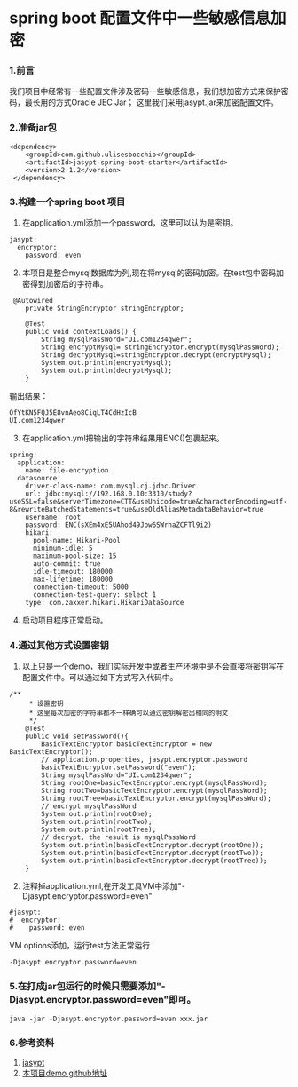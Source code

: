 # spring boot 配置文件中一些敏感信息加密

### 1.前言
我们项目中经常有一些配置文件涉及密码一些敏感信息，我们想加密方式来保护密码，最长用的方式Oracle JEC Jar；
这里我们采用jasypt.jar来加密配置文件。
### 2.准备jar包
```
<dependency>
    <groupId>com.github.ulisesbocchio</groupId>
    <artifactId>jasypt-spring-boot-starter</artifactId>
    <version>2.1.2</version>
 </dependency>
```
### 3.构建一个spring boot 项目
1. 在application.yml添加一个password，这里可以认为是密钥。
```$xslt
jasypt:
  encryptor:
    password: even
```
2. 本项目是整合mysql数据库为列,现在将mysql的密码加密。在test包中密码加密得到加密后的字符串。
```$xslt
 @Autowired
    private StringEncryptor stringEncryptor;

    @Test
    public void contextLoads() {
        String mysqlPassWord="UI.com1234qwer";
        String encryptMysql= stringEncryptor.encrypt(mysqlPassWord);
        String decryptMysql=stringEncryptor.decrypt(encryptMysql);
        System.out.println(encryptMysql);
        System.out.println(decryptMysql);
    }
```
输出结果：
```$xslt
OfYtKN5FQJ5E8vnAeo8CiqLT4CdHzIcB
UI.com1234qwer
```
3. 在application.yml把输出的字符串结果用ENC()包裹起来。
```$xslt
spring:
  application:
    name: file-encryption
  datasource:
    driver-class-name: com.mysql.cj.jdbc.Driver
    url: jdbc:mysql://192.168.0.10:3310/study?useSSL=false&serverTimezone=CTT&useUnicode=true&characterEncoding=utf-8&rewriteBatchedStatements=true&useOldAliasMetadataBehavior=true
    username: root
    password: ENC(sXEm4xE5UAhod49Jow6SWrhaZCFTl9i2)
    hikari:
      pool-name: Hikari-Pool
      minimum-idle: 5
      maximum-pool-size: 15
      auto-commit: true
      idle-timeout: 180000
      max-lifetime: 180000
      connection-timeout: 5000
      connection-test-query: select 1
    type: com.zaxxer.hikari.HikariDataSource
```
4. 启动项目程序正常启动。

### 4.通过其他方式设置密钥
1. 以上只是一个demo，我们实际开发中或者生产环境中是不会直接将密钥写在配置文件中。可以通过如下方式写入代码中。
```$xslt
/**
     * 设置密钥
     * 这里每次加密的字符串都不一样确可以通过密钥解密出相同的明文
     */
    @Test
    public void setPassword(){
        BasicTextEncryptor basicTextEncryptor = new BasicTextEncryptor();
        // application.properties, jasypt.encryptor.password
        basicTextEncryptor.setPassword("even");
        String mysqlPassWord="UI.com1234qwer";
        String rootOne=basicTextEncryptor.encrypt(mysqlPassWord);
        String rootTwo=basicTextEncryptor.encrypt(mysqlPassWord);
        String rootTree=basicTextEncryptor.encrypt(mysqlPassWord);
        // encrypt mysqlPassWord
        System.out.println(rootOne);
        System.out.println(rootTwo);
        System.out.println(rootTree);
        // decrypt, the result is mysqlPassWord
        System.out.println(basicTextEncryptor.decrypt(rootOne));
        System.out.println(basicTextEncryptor.decrypt(rootTwo));
        System.out.println(basicTextEncryptor.decrypt(rootTree));
    }
```
2. 注释掉application.yml,在开发工具VM中添加"-Djasypt.encryptor.password=even"
```$xslt
#jasypt:
#  encryptor:
#    password: even
```
VM options添加，运行test方法正常运行
```$xslt
-Djasypt.encryptor.password=even
```
### 5.在打成jar包运行的时候只需要添加"-Djasypt.encryptor.password=even"即可。
```$xslt
java -jar -Djasypt.encryptor.password=even xxx.jar
```
### 6.参考资料
1. [jasypt](https://github.com/ulisesbocchio/jasypt-spring-boot)
2. [本项目demo github地址]()